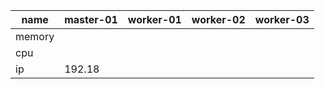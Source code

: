 

| name | master-01 | worker-01 | worker-02 | worker-03 |
| ---- | --------- | --------- | --------- | --------- |
| memory
| cpu
| ip   | 192.18